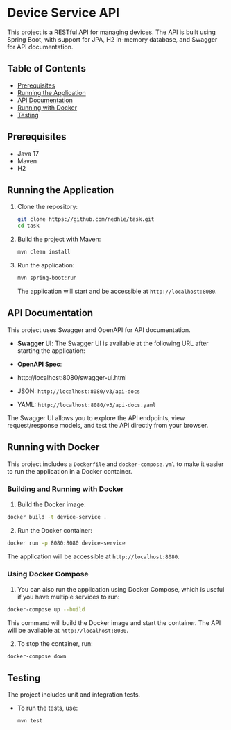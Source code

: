 # Device Service API

This project is a RESTful API for managing devices. The API is built using Spring Boot, with support for JPA, H2 in-memory database, and Swagger for API documentation.

## Table of Contents

- [Prerequisites](#prerequisites)
- [Running the Application](#running-the-application)
- [API Documentation](#api-documentation)
- [Running with Docker](#running-with-docker)
- [Testing](#testing)

## Prerequisites

- Java 17
- Maven
- H2

## Running the Application

1. Clone the repository:

    ```bash
    git clone https://github.com/nedhle/task.git
    cd task
    ```

2. Build the project with Maven:

    ```bash
    mvn clean install
    ```

3. Run the application:

    ```bash
    mvn spring-boot:run
    ```

   The application will start and be accessible at `http://localhost:8080`.

## API Documentation

This project uses Swagger and OpenAPI for API documentation.

- **Swagger UI**: The Swagger UI is available at the following URL after starting the application:

- **OpenAPI Spec**:
- http://localhost:8080/swagger-ui.html
- JSON: `http://localhost:8080/v3/api-docs`
- YAML: `http://localhost:8080/v3/api-docs.yaml`

The Swagger UI allows you to explore the API endpoints, view request/response models, and test the API directly from your browser.

## Running with Docker

This project includes a `Dockerfile` and `docker-compose.yml` to make it easier to run the application in a Docker container.

### Building and Running with Docker

1. Build the Docker image:

  ```bash
  docker build -t device-service .
  ```

2. Run the Docker container:

  ```bash
  docker run -p 8080:8080 device-service
  ```

The application will be accessible at `http://localhost:8080`.

### Using Docker Compose

1. You can also run the application using Docker Compose, which is useful if you have multiple services to run:

  ```bash
  docker-compose up --build
  ```

This command will build the Docker image and start the container. The API will be available at `http://localhost:8080`.

2. To stop the container, run:

  ```bash
  docker-compose down
  ```

## Testing

The project includes unit and integration tests.

- To run the tests, use:

  ```bash
  mvn test
  ```

